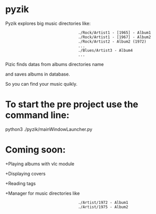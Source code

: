 # pyzik

Pyzik explores big music directories like:

                                    ./Rock/Artist1 - [1965] - Album1
                                    ./Rock/Artist1 - [1967] - Album2
                                    ./Rock/Artist2 - Album2 (1972)
                                    ...
                                    ./Blues/Artist3 - Album4
                                    ...



Pizic finds datas from albums directories name 

and saves albums in database. 

So you can find your music quikly.




# To start the pre project use the command line: 

python3 ./pyzik/mainWindowLauncher.py




# Coming soon:

+Playing albums with vlc module

+Displaying covers

+Reading tags

+Manager for music directories like 

                                    ./Artist/1972 - Album1
                                    ./Artist/1975 - Album2




